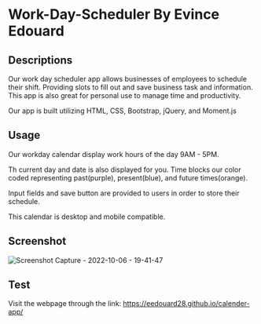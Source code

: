 # Work-Day-Scheduler By Evince Edouard

## Descriptions

Our work day scheduler app allows businesses of employees to schedule their shift. Providing slots to fill out and save business task and information. This app is also great for personal use to manage time and productivity.

Our app is built utilizing HTML, CSS, Bootstrap, jQuery, and Moment.js

## Usage

Our workday calendar display work hours of the day 9AM - 5PM.

Th current day and date is also displayed for you.
Time blocks our color coded representing past(purple), present(blue), and future times(orange).

Input fields and save button are provided to users in order to store their schedule.

This calendar is desktop and mobile compatible.

## Screenshot
![Screenshot Capture - 2022-10-06 - 19-41-47](https://user-images.githubusercontent.com/111817163/194437573-3d9bb634-054b-4740-af29-dc9809ebb4e8.png)

## Test

Visit the webpage through the link: https://eedouard28.github.io/calender-app/
